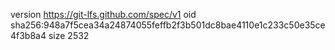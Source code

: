 version https://git-lfs.github.com/spec/v1
oid sha256:948a7f5cea34a24874055feffb2f3b501dc8bae4110e1c233c50e35ce4f3b8a4
size 2532
